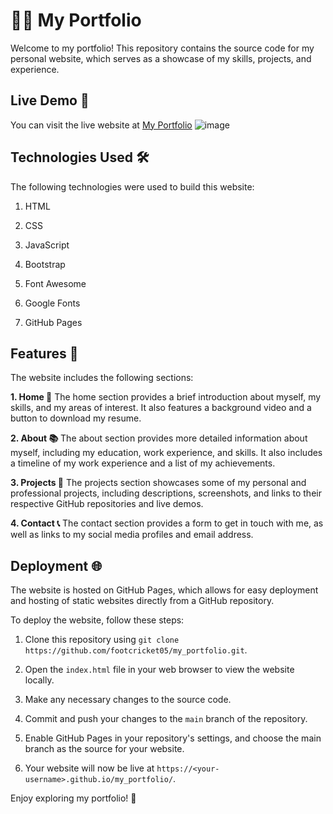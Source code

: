 # 👨‍💻 My Portfolio
Welcome to my portfolio! This repository contains the source code for my personal website, which serves as a showcase of my skills, projects, and experience.

## Live Demo 🚀
You can visit the live website at [My Portfolio](https://shauryasrinet.netlify.app/)
![image](https://user-images.githubusercontent.com/93007427/167266674-497946a1-fec2-49be-8d56-0fc61c161106.png)

## Technologies Used 🛠️
The following technologies were used to build this website:

1. HTML

2. CSS

3. JavaScript

4. Bootstrap

5. Font Awesome

6. Google Fonts

7. GitHub Pages

## Features 🌟
The website includes the following sections:

**1. Home 🏡**
The home section provides a brief introduction about myself, my skills, and my areas of interest. It also features a background video and a button to download my resume.

**2. About 📚**
The about section provides more detailed information about myself, including my education, work experience, and skills. It also includes a timeline of my work experience and a list of my achievements.

**3. Projects 💼**
The projects section showcases some of my personal and professional projects, including descriptions, screenshots, and links to their respective GitHub repositories and live demos.

**4. Contact 📞**
The contact section provides a form to get in touch with me, as well as links to my social media profiles and email address.

## Deployment 🌐
The website is hosted on GitHub Pages, which allows for easy deployment and hosting of static websites directly from a GitHub repository.

To deploy the website, follow these steps:

1. Clone this repository using `git clone https://github.com/footcricket05/my_portfolio.git`.

2. Open the `index.html` file in your web browser to view the website locally.

3. Make any necessary changes to the source code.

4. Commit and push your changes to the `main` branch of the repository.

5. Enable GitHub Pages in your repository's settings, and choose the main branch as the source for your website.

6. Your website will now be live at `https://<your-username>.github.io/my_portfolio/`.

Enjoy exploring my portfolio! 📂
